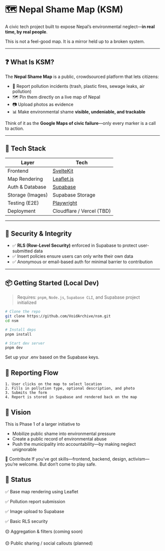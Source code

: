 # 🗺️ Nepal Shame Map (KSM)

A civic tech project built to expose Nepal’s environmental neglect—**in real time, by real people**.

This is not a feel-good map. It is a mirror held up to a broken system.

---

## ❓ What Is KSM?

The **Nepal Shame Map** is a public, crowdsourced platform that lets citizens:

- 📍 Report pollution incidents (trash, plastic fires, sewage leaks, air pollution)
- 🗺️ Pin them directly on a live map of Nepal
- 📷 Upload photos as evidence
- 📊 Make environmental shame **visible, undeniable, and trackable**

Think of it as the **Google Maps of civic failure**—only every marker is a call to action.

---

## 🚀 Tech Stack

| Layer            | Tech                                 |
| ---------------- | ------------------------------------ |
| Frontend         | [SvelteKit](https://kit.svelte.dev)  |
| Map Rendering    | [Leaflet.js](https://leafletjs.com)  |
| Auth & Database  | [Supabase](https://supabase.com)     |
| Storage (Images) | Supabase Storage                     |
| Testing (E2E)    | [Playwright](https://playwright.dev) |
| Deployment       | Cloudflare / Vercel (TBD)            |

---

## 🔐 Security & Integrity

- ✅ **RLS (Row-Level Security)** enforced in Supabase to protect user-submitted data
- ✅ Insert policies ensure users can only write their own data
- ✅ Anonymous or email-based auth for minimal barrier to contribution

---

## 📦 Getting Started (Local Dev)

> Requires: `pnpm`, `Node.js`, `Supabase CLI`, and Supabase project initialized

```bash
# Clone the repo
git clone https://github.com/VoidArchive/nsm.git
cd nsm

# Install deps
pnpm install

# Start dev server
pnpm dev
```

Set up your .env based on the Supabase keys.

## 📌 Reporting Flow

    1. User clicks on the map to select location
    2. Fills in pollution type, optional description, and photo
    3. Submits the form
    4. Report is stored in Supabase and rendered back on the map

## 🧠 Vision

This is Phase 1 of a larger initiative to

- Mobilize public shame into environmental pressure
- Create a public record of environmental abuse
- Push the municipality into accountability—by making neglect unignorable

🤝 Contribute
If you’ve got skills—frontend, backend, design, activism—you’re welcome. But don’t come to play safe.

## 📍 Status

✅ Base map rendering using Leaflet

✅ Pollution report submission

✅ Image upload to Supabase

✅ Basic RLS security

🟡 Aggregation & filters (coming soon)

🟡 Public sharing / social callouts (planned)

